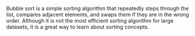 Bubble sort is a simple sorting algorithm that repeatedly steps through the list, compares adjacent elements, and swaps them if they are in the wrong order. Although it is not the most efficient sorting algorithm for large datasets, it is a great way to learn about sorting concepts.